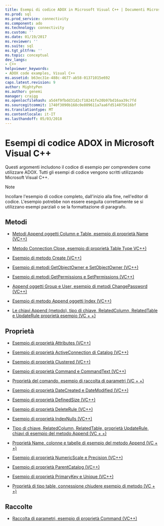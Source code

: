 ```yaml
---
title: Esempi di codice ADOX in Microsoft Visual C++ | Documenti Microsoft
ms.prod: sql
ms.prod_service: connectivity
ms.component: ado
ms.technology: connectivity
ms.custom: ''
ms.date: 01/19/2017
ms.reviewer: ''
ms.suite: sql
ms.tgt_pltfrm: ''
ms.topic: conceptual
dev_langs:
- C++
helpviewer_keywords:
- ADOX code examples, Visual C++
ms.assetid: b63ec31e-488c-4677-ab58-01371015e692
caps.latest.revision: 9
author: MightyPen
ms.author: genemi
manager: craigg
ms.openlocfilehash: a5d4f9fbdd31d2cf18241fe20b97bd16aa39c7fd
ms.sourcegitcommit: 1740f3090b168c0e809611a7aa6fd514075616bf
ms.translationtype: MT
ms.contentlocale: it-IT
ms.lasthandoff: 05/03/2018
---
```

# <a name="adox-code-examples-in-microsoft-visual-c"></a>Esempi di codice ADOX in Microsoft Visual C++
Questi argomenti includono il codice di esempio per comprendere come utilizzare ADOX. Tutti gli esempi di codice vengono scritti utilizzando Microsoft Visual C++.  
  
> [!NOTE]
>  Incollare l'esempio di codice completo, dall'inizio alla fine, nell'editor di codice. L'esempio potrebbe non essere eseguita correttamente se si utilizzano esempi parziali o se la formattazione di paragrafo.  
  
## <a name="methods"></a>Metodi  
  
-   [Metodi Append oggetti Column e Table, esempio di proprietà Name (VC++)](../../../ado/reference/adox-api/columns-and-tables-append-methods-name-property-example-vc.md)  
  
-   [Metodo Connection Close, esempio di proprietà Table Type VC++)](../../../ado/reference/adox-api/connection-close-method-table-type-property-example-vc.md)  
  
-   [Esempio di metodo Create (VC++)](../../../ado/reference/adox-api/create-method-example-vc.md)  
  
-   [Esempio di metodi GetObjectOwner e SetObjectOwner (VC++)](../../../ado/reference/adox-api/getobjectowner-and-setobjectowner-methods-example-vc.md)  
  
-   [Esempio di metodi GetPermissions e SetPermissions (VC++)](../../../ado/reference/adox-api/getpermissions-and-setpermissions-methods-example-vc.md)  
  
-   [Append oggetti Group e User, esempio di metodi ChangePassword (VC++)](../../../ado/reference/adox-api/groups-and-users-append-changepassword-methods-example-vc.md)  
  
-   [Esempio di metodo Append oggetti Index (VC++)](../../../ado/reference/adox-api/indexes-append-method-example-vc.md)  
  
-   [Le chiavi Append (metodo), tipo di chiave, RelatedColumn, RelatedTable e UpdateRule proprietà esempio (VC + +)](../../../ado/reference/adox-api/keys-append-method-key-type-relatedcolumn-relatedtable-example-vc.md)  
  
## <a name="properties"></a>Proprietà  
  
-   [Esempio di proprietà Attributes (VC++)](../../../ado/reference/adox-api/attributes-property-example-vc.md)  
  
-   [Esempio di proprietà ActiveConnection di Catalog (VC++)](../../../ado/reference/adox-api/catalog-activeconnection-property-example-vc.md)  
  
-   [Esempio di proprietà Clustered (VC++)](../../../ado/reference/adox-api/clustered-property-example-vc.md)  
  
-   [Esempio di proprietà Command e CommandText (VC++)](../../../ado/reference/adox-api/command-and-commandtext-properties-example-vc.md)  
  
-   [Proprietà del comando, esempio di raccolta di parametri (VC + +)](../../../ado/reference/adox-api/parameters-collection-command-property-example-vc.md)  
  
-   [Esempio di proprietà DateCreated e DateModified (VC++)](../../../ado/reference/adox-api/datecreated-and-datemodified-properties-example-vc.md)  
  
-   [Esempio di proprietà DefinedSize (VC++)](../../../ado/reference/adox-api/definedsize-property-example-vc.md)  
  
-   [Esempio di proprietà DeleteRule (VC++)](../../../ado/reference/adox-api/deleterule-property-example-vc.md)  
  
-   [Esempio di proprietà IndexNulls (VC++)](../../../ado/reference/adox-api/indexnulls-property-example-vc.md)  
  
-   [Tipo di chiave, RelatedColumn, RelatedTable, proprietà UpdateRule, chiavi di esempio del metodo Append (VC + +)](../../../ado/reference/adox-api/keys-append-method-key-type-relatedcolumn-relatedtable-example-vc.md)  
  
-   [Proprietà Name, colonne e tabelle di esempio del metodo Append (VC + +)](../../../ado/reference/adox-api/columns-and-tables-append-methods-name-property-example-vc.md)  
  
-   [Esempio di proprietà NumericScale e Precision (VC++)](../../../ado/reference/adox-api/numericscale-and-precision-properties-of-the-column-object-example-vc.md)  
  
-   [Esempio di proprietà ParentCatalog (VC++)](../../../ado/reference/adox-api/parentcatalog-property-example-vc.md)  
  
-   [Esempio di proprietà PrimaryKey e Unique (VC++)](../../../ado/reference/adox-api/primarykey-and-unique-properties-example-vc.md)  
  
-   [Proprietà di tipo table, connessione chiudere esempio di metodo (VC + +)](../../../ado/reference/adox-api/connection-close-method-table-type-property-example-vc.md)  
  
## <a name="collections"></a>Raccolte  
  
-   [Raccolta di parametri, esempio di proprietà Command (VC++)](../../../ado/reference/adox-api/parameters-collection-command-property-example-vc.md)
